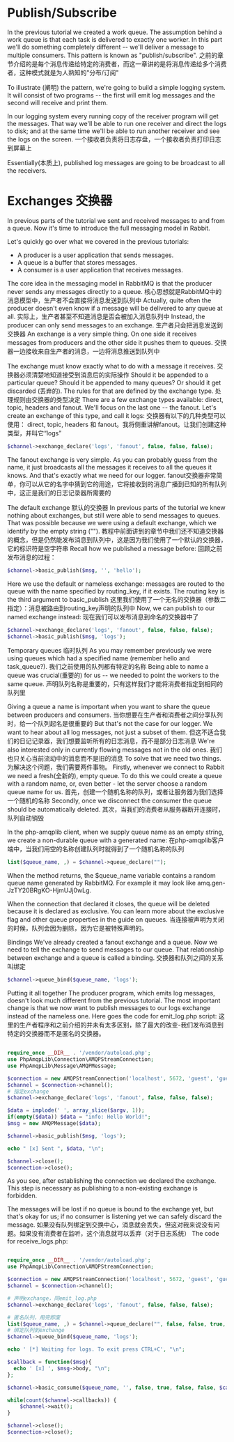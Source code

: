 # Publish/Subscribe
In the previous tutorial we created a work queue. The assumption behind a work queue is that each
task is delivered to exactly one worker. In this part we'll do something completely different --
we'll deliver a message to multiple consumers. This pattern is known as "publish/subscribe".
之前的章节介绍的是每个消息传递给特定的消费者，而这一章讲的是将消息传递给多个消费者，这种模式就是为人熟知的"分布/订阅"

To illustrate (阐明) the pattern, we're going to build a simple logging system.  
It will consist of two programs -- the first will emit log messages and the second will receive and print them.

In our logging system every running copy of the receiver program will get the messages.
That way we'll be able to run one receiver and direct the logs to disk;
and at the same time we'll be able to run another receiver and see the logs on the screen.
一个接收者负责将日志存盘，一个接收者负责打印日志到屏幕上

Essentially(本质上), published log messages are going to be broadcast to all the receivers.

# Exchanges  交换器
In previous parts of the tutorial we sent and received messages to and from a queue.
Now it's time to introduce the full messaging model in Rabbit.

Let's quickly go over what we covered in the previous tutorials:

- A producer is a user application that sends messages.
- A queue is a buffer that stores messages.
- A consumer is a user application that receives messages.

The core idea in the messaging model in RabbitMQ is that the producer never sends any messages directly to a queue.
核心思想就是RabbitMQ中的消息模型中，生产者不会直接将消息发送到队列中
Actually, quite often the producer doesn't even know if a message will be delivered to any queue at all.
实际上，生产者甚至不知道消息是否会被加入消息队列中
Instead, the producer can only send messages to an exchange.
生产者只会把消息发送到交换器
An exchange is a very simple thing. On one side it receives messages from producers and the other side it pushes them to queues.
交换器一边接收来自生产者的消息，一边将消息推送到队列中

The exchange must know exactly what to do with a message it receives.
交换器必须清楚地知道接受到消息后的实际操作
Should it be appended to a particular queue?
Should it be appended to many queues?
Or should it get discarded (丢弃的).
The rules for that are defined by the exchange type.
处理规则由交换器的类型决定
There are a few exchange types available: direct, topic, headers and fanout. We'll focus on the last one -- the fanout.
Let's create an exchange of this type, and call it logs:
交换器有以下的几种类型可以使用： direct, topic, headers 和 fanout。我将侧重讲解fanout。让我们创建这种类型，并叫它“logs”
```php
$channel->exchange_declare('logs', 'fanout', false, false, false);
```
The fanout exchange is very simple. As you can probably guess from the name, it just broadcasts all the
messages it receives to all the queues it knows. And that's exactly what we need for our logger.
fanout交换器非常简单，你可以从它的名字中猜到它的用途，它将接收到的消息广播到已知的所有队列中，这正是我们的日志记录器所需要的

The default exchange 默认的交换器
In previous parts of the tutorial we knew nothing about exchanges, but still were able to send messages to queues. That was possible because we were using a default exchange, which we identify by the empty string ("").
教程中前面讲到的章节中我们还不知道交换器的概念，但是仍然能发布消息到队列中，这是因为我们使用了一个默认的交换器，它的标识符是空字符串
Recall how we published a message before:
回顾之前发布消息的过程：
```php
$channel->basic_publish($msg, '', 'hello');
```
Here we use the default or nameless exchange: messages are routed to the queue with the name specified by routing_key, if it exists. The routing key is the third argument to basic_publish
这里我们使用了一个无名的交换器（参数二指定）：消息被路由到routing_key声明的队列中
Now, we can publish to our named exchange instead:
现在我们可以发布消息到命名的交换器中了
```php
$channel->exchange_declare('logs', 'fanout', false, false, false);
$channel->basic_publish($msg, 'logs');
```
Temporary queues 临时队列
As you may remember previously we were using queues which had a specified name (remember hello and task_queue?).
我们之前使用的队列都有特定的名称
Being able to name a queue was crucial(重要的) for us -- we needed to point the workers to the same queue.
声明队列名称是重要的，只有这样我们才能将消费者指定到相同的队列里

Giving a queue a name is important when you want to share the queue between producers and consumers.
当你想要在生产者和消费者之间分享队列时，给一个队列起名是很重要的
But that's not the case for our logger. We want to hear about all log messages, not just a subset of them.
但这不适合我们的日记记录器，我们想要监听所有的日志消息，而不是部分日志消息
We're also interested only in currently flowing messages not in the old ones.
我们也只关心当前流动中的消息而不是旧的消息
To solve that we need two things.
为解决这个问题，我们需要两件事物。
Firstly, whenever we connect to Rabbit we need a fresh(全新的), empty queue.
To do this we could create a queue with a random name, or, even better - let the server choose a random queue name for us.
首先，创建一个随机名称的队列，或者让服务器为我们选择一个随机的名称
Secondly, once we disconnect the consumer the queue should be automatically deleted.
其次，当我们的消费者从服务器断开连接时，队列自动销毁

In the php-amqplib client, when we supply queue name as an empty string, we create a non-durable queue with a generated name:
在php-amqplib客户端中，当我们用空的名称创建队列时就得到了一个随机名称的队列
```php
list($queue_name, ,) = $channel->queue_declare("");
```
When the method returns, the $queue_name variable contains a random queue name generated by RabbitMQ. For example it may look like amq.gen-JzTY20BRgKO-HjmUJj0wLg.

When the connection that declared it closes, the queue will be deleted because it is declared as exclusive.
You can learn more about the exclusive flag and other queue properties in the guide on queues.
当连接被声明为关闭的时候，队列会因为删除，因为它是被特殊声明的。

Bindings
We've already created a fanout exchange and a queue. Now we need to tell the exchange to send messages to our queue. That relationship between exchange and a queue is called a binding.
交换器和队列之间的关系叫绑定
```php
$channel->queue_bind($queue_name, 'logs');
```

Putting it all together
The producer program, which emits log messages, doesn't look much different from the previous tutorial. The most important change is that we now want to publish messages to our logs exchange instead of the nameless one. Here goes the code for emit_log.php script:
这里的生产者程序和之前介绍的并未有太多区别，除了最大的改变-我们发布消息到特定的交换器而不是匿名的交换器。
```php

require_once __DIR__ . '/vendor/autoload.php';
use PhpAmqpLib\Connection\AMQPStreamConnection;
use PhpAmqpLib\Message\AMQPMessage;

$connection = new AMQPStreamConnection('localhost', 5672, 'guest', 'guest');
$channel = $connection->channel();
# 指定exchange
$channel->exchange_declare('logs', 'fanout', false, false, false);

$data = implode(' ', array_slice($argv, 1));
if(empty($data)) $data = "info: Hello World!";
$msg = new AMQPMessage($data);

$channel->basic_publish($msg, 'logs');

echo " [x] Sent ", $data, "\n";

$channel->close();
$connection->close();

```
As you see, after establishing the connection we declared the exchange. This step is necessary as publishing to a non-existing exchange is forbidden.

The messages will be lost if no queue is bound to the exchange yet, but that's okay for us; if no consumer is listening yet we can safely discard the message.
如果没有队列绑定到交换中心，消息就会丢失，但这对我来说没有问题。如果没有消费者在监听，这个消息就可以丢弃（对于日志系统）
The code for receive_logs.php:
```php

require_once __DIR__ . '/vendor/autoload.php';
use PhpAmqpLib\Connection\AMQPStreamConnection;

$connection = new AMQPStreamConnection('localhost', 5672, 'guest', 'guest');
$channel = $connection->channel();

# 声明exchange，同emit_log.php
$channel->exchange_declare('logs', 'fanout', false, false, false);

# 匿名队列，用完即废
list($queue_name, ,) = $channel->queue_declare("", false, false, true, false);
# 绑定队列到exchange
$channel->queue_bind($queue_name, 'logs');

echo ' [*] Waiting for logs. To exit press CTRL+C', "\n";

$callback = function($msg){
  echo ' [x] ', $msg->body, "\n";
};

$channel->basic_consume($queue_name, '', false, true, false, false, $callback);

while(count($channel->callbacks)) {
    $channel->wait();
}

$channel->close();
$connection->close();
```
